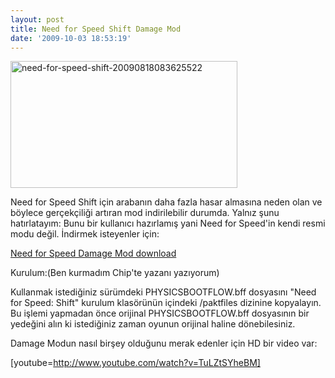 ```yaml
---
layout: post
title: Need for Speed Shift Damage Mod
date: '2009-10-03 18:53:19'
---
```


<img class="aligncenter size-full wp-image-448" title="need-for-speed-shift-20090818083625522" src="http://devdala.files.wordpress.com/2009/10/need-for-speed-shift-20090818083625522.jpg" alt="need-for-speed-shift-20090818083625522" width="363" height="203" />

Need for Speed Shift için arabanın daha fazla hasar almasına neden olan ve böylece gerçekçiliği artıran mod indirilebilir durumda. Yalnız şunu hatırlatayım: Bunu bir kullanıcı hazırlamış yani Need for Speed'in kendi resmi modu değil. İndirmek isteyenler için:

<a href="http://media.chip.com.tr/download/nfsshift_damagemod_v3.zip">Need for Speed Damage Mod download</a>

Kurulum:(Ben kurmadım Chip'te yazanı yazıyorum)

<strong></strong>Kullanmak istediğiniz sürümdeki PHYSICSBOOTFLOW.bff dosyasını "Need for Speed: Shift" kurulum klasörünün içindeki /paktfiles dizinine kopyalayın. Bu işlemi yapmadan önce orijinal PHYSICSBOOTFLOW.bff dosyasının bir yedeğini alın ki istediğiniz zaman oyunun orijinal haline dönebilesiniz.

Damage Modun nasıl birşey olduğunu merak edenler için HD bir video var:

[youtube=http://www.youtube.com/watch?v=TuLZtSYheBM]